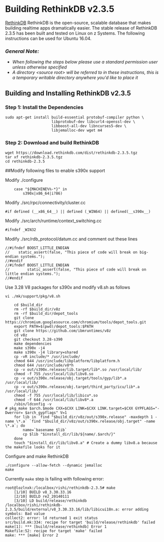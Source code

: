 <!---PACKAGE:rethinkDB--->
<!---DISTRO:Ubuntu 16.04--->

# Building RethinkDB v2.3.5

[RethinkDB](https://www.rethinkdb.com/) RethinkDB is the open-source, scalable database that makes building realtime apps dramatically easier. The stable release of RethinkDB 2.3.5 has been built and tested on Linux on z Systems.  The following instructions can be used for Ubuntu 16.04.

### _**General Note:**_
* _When following the steps below please use a standard permission user unless otherwise specified_
* _A directory \<source root\> will be referred to in these instructions, this is a temporary writable directory anywhere you'd like to place it_

## Building and Installing RethinkDB v2.3.5

### Step 1: Install the Dependencies

```
sudo apt-get install build-essential protobuf-compiler python \
                     libprotobuf-dev libcurl4-openssl-dev \
                     libboost-all-dev libncurses5-dev \
                     libjemalloc-dev wget m4
```
   
### Step 2: Download and build RethinkDB
```
wget https://download.rethinkdb.com/dist/rethinkdb-2.3.5.tgz
tar xf rethinkdb-2.3.5.tgz
cd rethinkdb-2.3.5
```

##Modify following files to enable s390x support

Modify ./configure
```
    case "${MACHINE%%-*}" in
        s390x|x86_64|i?86)
```       
Modify ./src/rpc/connectivity/cluster.cc
```
#if defined (__x86_64__) || defined (_WIN64) || defined(__s390x__)
```
Modify ./src/arch/runtime/context_switching.cc
```
#ifndef _WIN32
```
Modify ./src/rdb_protocol/datum.cc and comment out these lines
```
//#ifndef BOOST_LITTLE_ENDIAN
//    static_assert(false, "This piece of code will break on big-endian systems.");
//#endif
//#ifndef BOOST_LITTLE_ENDIAN
//        static_assert(false, "This piece of code will break on little endian systems.");
//#endif
```
Use 3.28 V8 packages for s390x and modify v8.sh as follows
```
vi ./mk/support/pkg/v8.sh
```
```
    cd $build_dir
    rm -rf $build_dir/v8z
    rm -rf $build_dir/depot_tools
    git clone https://chromium.googlesource.com/chromium/tools/depot_tools.git
    export PATH=$(pwd)/depot_tools:$PATH
    git clone https://github.com/ibmruntimes/v8z
    cd v8z
    git checkout 3.28-s390
    make dependencies
    make s390x -j4
    make s390x -j4 library=shared
    cp -vR include/* /usr/include/
    chmod 644 /usr/include/libplatform/libplatform.h
    chmod 644 /usr/include/v8*h
    cp -v out/s390x.release/lib.target/lib*.so /usr/local/lib/
    chmod -f 755 /usr/local/lib/libv8.so
    cp -v out/s390x.release/obj.target/tools/gyp/lib*.a /usr/local/lib/
    cp -v out/s390x.release/obj.target/third_party/icu/lib*.a /usr/local/lib/
    chmod -f 755 /usr/local/lib/libicu*.so
    chmod -f 644 /usr/local/lib/libv8*.a
    /sbin/ldconfig -v
# pkg_make $arch.$mode CXX=$CXX LINK=$CXX LINK.target=$CXX GYPFLAGS="-Dwerror= $arch_gypflags" V=1
    for lib in `find "$build_dir/v8z/out/s390x.release" -maxdepth 1 -name \*.a` `find "$build_dir/v8z/out/s390x.release/obj.target" -name \*.a`; do
        name=`basename $lib`
        cp $lib "$install_dir/lib/${name/.$arch/}"
    done
    touch "$install_dir/lib/libv8.a" # Create a dummy libv8.a because the makefile looks for it

```
Configure and make RethinkDB
```
./configure --allow-fetch --dynamic jemalloc
make
```

Currently ```make``` step is failing with following error:

```
root@lozlnxk:/localbox/rishi/rethinkdb-2.3.5# make
    [1/10] BUILD v8_3.30.33.16
    [2/10] BUILD re2_20140111
    [3/10] LD build/release/rethinkdb
/localbox/rishi/rethinkdb-2.3.5/build/external/v8_3.30.33.16/lib/libicui18n.a: error adding symbols: Bad value
collect2: error: ld returned 1 exit status
src/build.mk:334: recipe for target 'build/release/rethinkdb' failed
make[1]: *** [build/release/rethinkdb] Error 1
Makefile:52: recipe for target 'make' failed
make: *** [make] Error 2
```